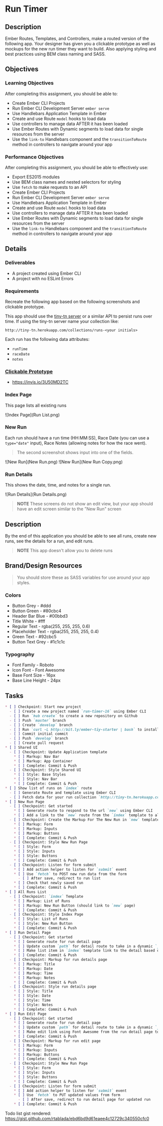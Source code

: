 # Run Timer

## Description

Ember Routes, Templates, and Controllers, make a routed version of the following app.
Your designer has given you a clickable prototype as well as mockups for the new run timer they want to build.
Also applying styling and best practices using BEM class naming and SASS.

## Objectives

### Learning Objectives

After completing this assignment, you should be able to:

* Create Ember CLI Projects
* Run Ember CLI Development Server `ember serve`
* Use Handlebars Application Template in Ember
* Create and use Route `model` hooks to load data
* Use controllers to manage data AFTER it has been loaded
* Use Ember Routes with Dynamic segments to load data for single resources from the server
* Use the `link-to` Handlebars component and the `transitionToRoute` method in controllers to navigate around your app

### Performance Objectives

After completing this assignment, you should be able to effectively use:

* Export ES2015 modules
* Use BEM class names and nested selectors for styling
* Use `fetch` to make requests to an API
* Create Ember CLI Projects
* Run Ember CLI Development Server `ember serve`
* Use Handlebars Application Template in Ember
* Create and use Route `model` hooks to load data
* Use controllers to manage data AFTER it has been loaded
* Use Ember Routes with Dynamic segments to load data for single resources from the server
* Use the `link-to` Handlebars component and the `transitionToRoute` method in controllers to navigate around your app

## Details

### Deliverables

* A project created using Ember CLI
* A project with no ESLint Errors

### Requirements

Recreate the following app based on the following screenshots and clickable prototype.

This app should use the [tiny-tn server](http://tiny-tn.herokuapp.com) or a similar API to persist runs over time.
If using the tiny-tn server name your collection like:

```
http://tiny-tn.herokuapp.com/collections/runs-<your initials>
```

Each run has the following data attributes:

* `runTime`
* `raceDate`
* `notes`

### [Clickable Prototype](https://invis.io/3U50MD2TC)

* https://invis.io/3U50MD2TC

### Index Page

This page lists all existing runs

![Index Page](Run List.png)

### New Run

Each run should have a run time (HH:MM:SS), Race Date (you can use a `type="date"` input), Race Notes (allowing notes for how the race went).

> The second screenshot shows input into one of the fields.

![New Run](New Run.png)
![New Run](New Run Copy.png)

### Run Details

This shows the date, time, and notes for a single run.

![Run Details](Run Details.png)

> **NOTE** These screens do not show an edit view, but your app should have an edit screen similar to the "New Run" screen

## Description

By the end of this application you should be able to see all runs, create new runs, see the details for a run, and edit runs.

> **NOTE** This app doesn't allow you to delete runs

## Brand/Design Resources

> You should store these as SASS variables for use around your app styles.

### Colors

* Button Grey - #ddd
* Button Green - #80cbc4
* Header Bar Blue - #00bbd3
* Title White - #fff
* Regular Text - rgba(255, 255, 255, 0.6)
* Placeholder Text - rgba(255, 255, 255, 0.4)
* Green Text - #92cbc5
* Button Text Grey - #1c1c1c

### Typography

* Font Family - Roboto
* Icon Font - Font Awesome
* Base Font Size - 16px
* Base Line Height - 24px

## Tasks

```md
* [ ] Checkpoint: Start new project
  - [ ] Create a new project named `run-timer-16` using Ember CLI
  - [ ] Run `hub create` to create a new repository on Github
  - [ ] Push `master` branch
  - [ ] Create `develop` branch
  - [ ] Run `curl -L http://bit.ly/ember-tiy-starter | bash` to install linting and SASS
  - [ ] Commit initial commit
  - [ ] Push `develop` branch
  - [ ] Create pull request
* [ ] Shared UI
  - [ ] Checkpoint: Update Application template
    * [ ] Markup: Nav Bar
    * [ ] Markup: App Container
    * [ ] Complete: Commit & Push
  - [ ] Checkpoint: Style Shared UI
    * [ ] Style: Base Styles
    * [ ] Style: Nav Bar
    * [ ] Complete: Commit & Push
* [ ] Show list of runs on `index` route
  - [ ] Generate Route and template using Ember CLI
  - [ ] Fetch data for your run collection `http://tiny-tn.herokuapp.com/collections/runs-<your initials>`
* [ ] New Run Page
  - [ ] Checkpoint: Get started
    * [ ] Generate route to respond to the url `new` using Ember CLI
    * [ ] Add a link to the `new` route from the `index` template to allow navigation
  - [ ] Checkpoint: Create the Markup For The New Run in `new` template
    * [ ] Markup: Form
    * [ ] Markup: Inputs
    * [ ] Markup: Buttons
    * [ ] Complete: Commit & Push
  - [ ] Checkpoint: Style New Run Page
    * [ ] Style: Form
    * [ ] Style: Inputs
    * [ ] Style: Buttons
    * [ ] Complete: Commit & Push
  - [ ] Checkpoint: Listen for form submit
    * [ ] Add action helper to listen for `submit` event
    * [ ] Use `fetch` to POST new run data from the form
      - [ ] After save, redirect to run list
    * [ ] Check that newly saved run
    * [ ] Complete: Commit & Push
* [ ] All Runs List
  - [ ] Checkpoint: `index` Template
    * [ ] Markup: List of Runs
    * [ ] Markup: New Run Button (should link to `new` page)
    * [ ] Complete: Commit & Push
  - [ ] Checkpoint: Style Index Page
    * [ ] Style: List of Runs
    * [ ] Style: New Run Button
    * [ ] Complete: Commit & Push
* [ ] Run Detail Page
  - [ ] Checkpoint: Get started
    * [ ] Generate route for run detail page
    * [ ] Update custom `path` for detail route to take in a dynamic `_id`
    * [ ] Make list item in `index` template link to the detail based on a run's `_id` property
    * [ ] Complete: Commit & Push
  - [ ] Checkpoint: Markup for run details page
    * [ ] Markup: Title
    * [ ] Markup: Date
    * [ ] Markup: Time
    * [ ] Markup: Notes
    * [ ] Complete: Commit & Push
  - [ ] Checkpoint: Style run details page
    * [ ] Style: Title
    * [ ] Style: Date
    * [ ] Style: Time
    * [ ] Style: Notes
    * [ ] Complete: Commit & Push
* [ ] Run Edit Page
  - [ ] Checkpoint: Get started
    * [ ] Generate route for run detail page
    * [ ] Update custom `path` for detail route to take in a dynamic `_id` and then `/edit`
    * [ ] Make edit link using Font Awesome from the run detail page to the new edit page
    * [ ] Complete: Commit & Push
  - [ ] Checkpoint: Markup for run edit page
    * [ ] Markup: Form
    * [ ] Markup: Inputs
    * [ ] Markup: Buttons
    * [ ] Complete: Commit & Push
  - [ ] Checkpoint: Style New Run Page
    * [ ] Style: Form
    * [ ] Style: Inputs
    * [ ] Style: Buttons
    * [ ] Complete: Commit & Push
  - [ ] Checkpoint: Listen for form submit
    * [ ] Add action helper to listen for `submit` event
    * [ ] Use `fetch` to PUT updated values from form
      - [ ] After save, redirect to run detail page for updated run
    * [ ] Complete: Commit & Push
```

Todo list gist rendered: https://gist.github.com/rtablada/ebd6bd9d61eaee4c12729c340550cfc0
